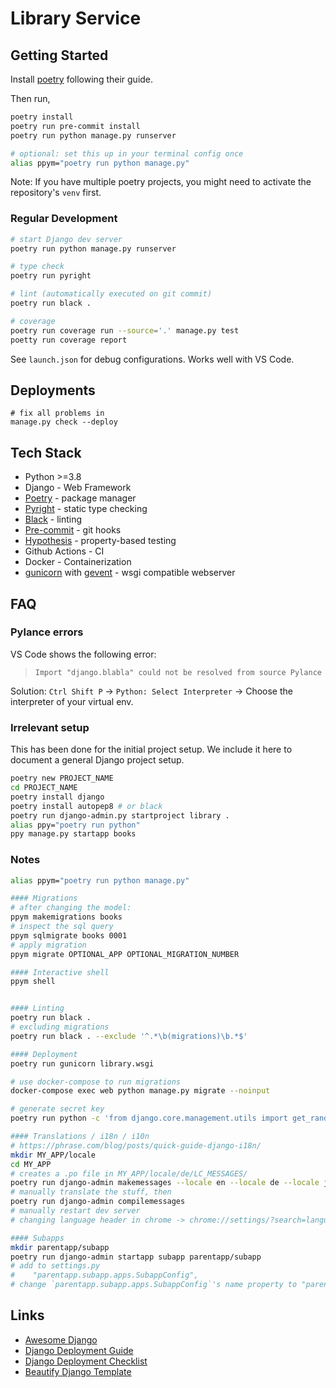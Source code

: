 # Library Service

## Getting Started

Install [poetry](https://python-poetry.org/) following their guide.

Then run,

```sh
poetry install
poetry run pre-commit install
poetry run python manage.py runserver

# optional: set this up in your terminal config once
alias ppym="poetry run python manage.py"
```

Note: If you have multiple poetry projects, you might need to activate the repository's `venv` first.

### Regular Development

```sh
# start Django dev server
poetry run python manage.py runserver

# type check
poetry run pyright

# lint (automatically executed on git commit)
poetry run black .

# coverage
poetry run coverage run --source='.' manage.py test
poetty run coverage report
```

See `launch.json` for debug configurations. Works well with VS Code.

## Deployments

```shell
# fix all problems in
manage.py check --deploy

```

## Tech Stack

- Python >=3.8
- Django - Web Framework
- [Poetry](https://www.poetryfoundation.org/) - package manager
- [Pyright](https://github.com/microsoft/pyright) - static type checking
- [Black](https://black.readthedocs.io/en/stable/index.html) - linting
- [Pre-commit](https://pre-commit.com/) - git hooks
- [Hypothesis](https://hypothesis.readthedocs.io/en/latest/index.html) - property-based testing
- Github Actions - CI
- Docker - Containerization
- [gunicorn](https://gunicorn.org/) with [gevent](http://www.gevent.org/) - wsgi compatible webserver

## FAQ

### Pylance errors

VS Code shows the following error:

> `Import "django.blabla" could not be resolved from source Pylance`

Solution: `Ctrl Shift P` -> `Python: Select Interpreter` -> Choose the interpreter of your virtual env.

### Irrelevant setup

This has been done for the initial project setup. We include it here to document a general Django project setup.

```sh
poetry new PROJECT_NAME
cd PROJECT_NAME
poetry install django
poetry install autopep8 # or black
poetry run django-admin.py startproject library .
alias ppy="poetry run python"
ppy manage.py startapp books
```

### Notes

```sh
alias ppym="poetry run python manage.py"

#### Migrations
# after changing the model:
ppym makemigrations books
# inspect the sql query
ppym sqlmigrate books 0001
# apply migration
ppym migrate OPTIONAL_APP OPTIONAL_MIGRATION_NUMBER

#### Interactive shell
ppym shell


#### Linting
poetry run black .
# excluding migrations
poetry run black . --exclude '^.*\b(migrations)\b.*$'

#### Deployment
poetry run gunicorn library.wsgi

# use docker-compose to run migrations
docker-compose exec web python manage.py migrate --noinput

# generate secret key
poetry run python -c 'from django.core.management.utils import get_random_secret_key; print(get_random_secret_key())'

#### Translations / i18n / i10n
# https://phrase.com/blog/posts/quick-guide-django-i18n/
mkdir MY_APP/locale
cd MY_APP
# creates a .po file in MY_APP/locale/de/LC_MESSAGES/
poetry run django-admin makemessages --locale en --locale de --locale ja
# manually translate the stuff, then
poetry run django-admin compilemessages
# manually restart dev server
# changing language header in chrome -> chrome://settings/?search=language

#### Subapps
mkdir parentapp/subapp
poetry run django-admin startapp subapp parentapp/subapp
# add to settings.py
#    "parentapp.subapp.apps.SubappConfig",
# change `parentapp.subapp.apps.SubappConfig`'s name property to "parentapp.subapp"
```

## Links

- [Awesome Django](https://github.com/wsvincent/awesome-django)
- [Django Deployment Guide](https://docs.djangoproject.com/en/3.2/howto/deployment/)
- [Django Deployment Checklist](https://docs.djangoproject.com/en/3.2/howto/deployment/checklist/)
- [Beautify Django Template](https://prettydiff.com/?m=beautify)
